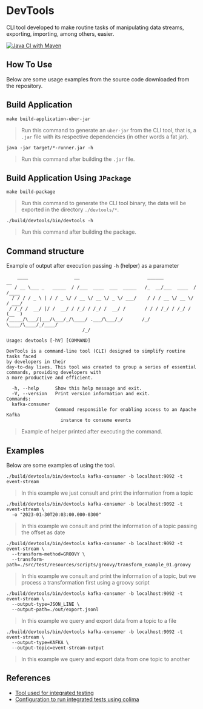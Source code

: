 # DevTools

CLI tool developed to make routine tasks of manipulating data streams, exporting, importing, among others, easier.

[![Java CI with Maven](https://github.com/adrianolaselva/devtools/actions/workflows/build-and-run-unit-tests.yml/badge.svg?branch=master)](https://github.com/adrianolaselva/devtools/actions/workflows/build-and-run-unit-tests.yml)

## How To Use

Below are some usage examples from the source code downloaded from the repository.

## Build Application

```shell
make build-application-uber-jar
```
> Run this command to generate an `uber-jar` from the CLI tool, that is, a `.jar` file with its respective dependencies (in other words a fat jar).

```shell
java -jar target/*-runner.jar -h
```
> Run this command after building the `.jar` file.

## Build Application Using `JPackage`

```shell
make build-package
```
> Run this command to generate the CLI tool binary, the data will be exported in the directory `./devtools/*`.

```shell
./build/devtools/bin/devtools -h
```
> Run this command after building the package.

## Command structure

Example of output after execution passing `-h` (helper) as a parameter

```shell
    ____                 __                         ______            __
   / __ \___ _   _____  / /___  ____  ___  _____   /_  __/___  ____  / /____
  / / / / _ \ | / / _ \/ / __ \/ __ \/ _ \/ ___/    / / / __ \/ __ \/ / ___/
 / /_/ /  __/ |/ /  __/ / /_/ / /_/ /  __/ /       / / / /_/ / /_/ / (__  )
/_____/\___/|___/\___/_/\____/ .___/\___/_/       /_/  \____/\____/_/____/
                            /_/

Usage: devtools [-hV] [COMMAND]

DevTools is a command-line tool (CLI) designed to simplify routine tasks faced
by developers in their
day-to-day lives. This tool was created to group a series of essential
commands, providing developers with
a more productive and efficient.

  -h, --help      Show this help message and exit.
  -V, --version   Print version information and exit.
Commands:
  kafka-consumer
                  Command responsible for enabling access to an Apache Kafka
                    instance to consume events
```
> Example of helper printed after executing the command.

## Examples

Below are some examples of using the tool.

```shell
./build/devtools/bin/devtools kafka-consumer -b localhost:9092 -t event-stream
```
> In this example we just consult and print the information from a topic

```shell
./build/devtools/bin/devtools kafka-consumer -b localhost:9092 -t event-stream \
  -o "2023-01-30T20:03:00.000-0300"
```
> In this example we consult and print the information of a topic passing the offset as date

```shell
./build/devtools/bin/devtools kafka-consumer -b localhost:9092 -t event-stream \
  --transform-method=GROOVY \
  --transform-path=./src/test/resources/scripts/groovy/transform_example_01.groovy
```
> In this example we consult and print the information of a topic, but we process a transformation first using a groovy script

```shell
./build/devtools/bin/devtools kafka-consumer -b localhost:9092 -t event-stream \
  --output-type=JSON_LINE \
  --output-path=./out/export.jsonl
```
> In this example we query and export data from a topic to a file

```shell
./build/devtools/bin/devtools kafka-consumer -b localhost:9092 -t event-stream \
  --output-type=KAFKA \
  --output-topic=event-stream-output
```
> In this example we query and export data from one topic to another

## References

- [Tool used for integrated testing](https://java.testcontainers.org/supported_docker_environment/)
- [Configuration to run integrated tests using colima](https://golang.testcontainers.org/system_requirements/using_colima/)
